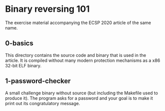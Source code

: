 # Binary reversing 101

The exercise material accompanying the ECSP 2020 article of the same name.

## 0-basics

This directory contains the source code and binary that is used in the article.
It is compiled without many modern protection mechanisms as a x86 32-bit ELF binary.

## 1-password-checker

A small challenge binary without source (but including the Makefile used to produce it).
The program asks for a password and your goal is to make it print out its congratulatory message.
